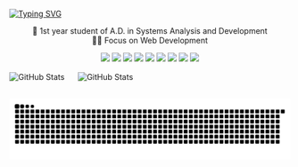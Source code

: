 [![Typing SVG](https://readme-typing-svg.demolab.com?font=Fira+Code&size=27&pause=1000&color=259076&width=435&lines=Hello+World)](https://git.io/typing-svg)

<p align="center">
💫 1st year student of A.D. in Systems Analysis and Development <br>
👩‍💻 Focus on Web Development
</p>

<p align="center">
  <a href="#"><img src="https://skillicons.dev/icons?i=html" /></a>
  <a href="#"><img src="https://skillicons.dev/icons?i=css" /></a>
  <a href="#"><img src="https://skillicons.dev/icons?i=js" /></a>
  <a href="#"><img src="https://skillicons.dev/icons?i=python" /></a>
  <a href="#"><img src="https://skillicons.dev/icons?i=pycharm" /></a>
  <a href="#"><img src="https://skillicons.dev/icons?i=git" /></a>
  <a href="#"><img src="https://skillicons.dev/icons?i=figma" /></a>
  <a href="https://linkedin/luiza-melchor-bisson-da-costa"><img src="https://skillicons.dev/icons?i=linkedin" /></a>
  <a href="https://discordapp.com/users/guestt."><img src="https://skillicons.dev/icons?i=discord" /></a>
</p>

<p>
  <img 
    align="center" 
    alt="GitHub Stats" 
    height="180" 
    style="padding-right: 20px;" 
    src="https://github-readme-stats.vercel.app/api?username=luizamelchor&show_icons=true&theme=gotham&include_all_commits=true&locale=en" 
  /> 
    <img 
      align="center" 
      alt="GitHub Stats" 
      height="180" 
      src="https://github-readme-stats.vercel.app/api/top-langs/?username=luizamelchor&theme=gotham&layout=compact&custom_title=Languages&langs_count=9" 
  />
</p><br>

<picture align="center">
  <source media="(prefers-color-scheme: dark)" srcset="https://raw.githubusercontent.com/luizamelchor/luizamelchor/output/github-contribution-grid-snake-dark.svg">
  <source media="(prefers-color-scheme: light)" srcset="https://raw.githubusercontent.com/luizamelchor/luizamelchor/output/github-contribution-grid-snake-dark.svg">
  <img align="center" alt="github contribution grid snake animation" src="https://raw.githubusercontent.com/luizamelchor/luizamelchor/output/github-contribution-grid-snake.svg">
</picture>

